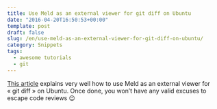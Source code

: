 ```yaml
---
title: Use Meld as an external viewer for git diff on Ubuntu
date: "2016-04-20T16:50:53+00:00"
template: post
draft: false
slug: /en/use-meld-as-an-external-viewer-for-git-diff-on-ubuntu/
category: Snippets
tags:
  - awesome tutorials
  - git
---
```


[This article](https://nathanhoad.net/how-to-meld-for-git-diffs-in-ubuntu-hardy) explains very well how to use Meld as an external viewer for « git diff » on Ubuntu. Once done, you won&rsquo;t have any valid excuses to escape code reviews 😉
